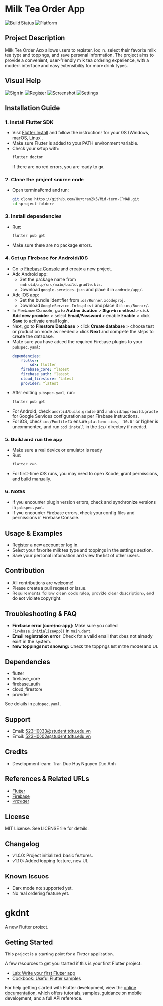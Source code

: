 # Milk Tea Order App

![Build Status](https://img.shields.io/badge/build-passing-brightgreen)
![Platform](https://img.shields.io/badge/platform-Flutter-blue)

## Project Description
Milk Tea Order App allows users to register, log in, select their favorite milk tea type and toppings, and save personal information. The project aims to provide a convenient, user-friendly milk tea ordering experience, with a modern interface and easy extensibility for more drink types.

## Visual Help
![Sign in](screenshots/signin_screen.png)
![Register](screenshots/register_screen.png)
![Screenshot](screenshots/main_screen.png)
![Settings](screenshots/settings_screen.png)

## Installation Guide

### 1. Install Flutter SDK
- Visit [Flutter Install](https://docs.flutter.dev/get-started/install) and follow the instructions for your OS (Windows, macOS, Linux).
- Make sure Flutter is added to your PATH environment variable.
- Check your setup with:
	```bash
	flutter doctor
	```
	If there are no red errors, you are ready to go.

### 2. Clone the project source code
- Open terminal/cmd and run:
	```bash
	git clone https://github.com/Huytran2k5/Mid-term-CPMAD.git
	cd <project-folder>
	```

### 3. Install dependencies
- Run:
	```bash
	flutter pub get
	```
- Make sure there are no package errors.

### 4. Set up Firebase for Android/iOS
- Go to [Firebase Console](https://console.firebase.google.com/) and create a new project.
- Add Android app:
	- Get the package name from `android/app/src/main/build.gradle.kts`.
	- Download `google-services.json` and place it in `android/app/`.
- Add iOS app:
	- Get the bundle identifier from `ios/Runner.xcodeproj`.
	- Download `GoogleService-Info.plist` and place it in `ios/Runner/`.
- In Firebase Console, go to **Authentication** > **Sign-in method** > click **Add new provider** > select **Email/Password** > enable **Enable** > click **Save** to activate email login.
- Next, go to **Firestore Database** > click **Create database** > choose test or production mode as needed > click **Next** and complete the steps to create the database.
- Make sure you have added the required Firebase plugins to your `pubspec.yaml`:
	```yaml
	dependencies:
		flutter:
			sdk: flutter
		firebase_core: ^latest
		firebase_auth: ^latest
		cloud_firestore: ^latest
		provider: ^latest
	```
- After editing `pubspec.yaml`, run:
	```bash
	flutter pub get
	```
- For Android, check `android/build.gradle` and `android/app/build.gradle` for Google Services configuration as per Firebase instructions.
- For iOS, check `ios/Podfile` to ensure `platform :ios, '10.0'` or higher is uncommented, and run `pod install` in the `ios/` directory if needed.

### 5. Build and run the app
- Make sure a real device or emulator is ready.
- Run:
	```bash
	flutter run
	```
- For first-time iOS runs, you may need to open Xcode, grant permissions, and build manually.

### 6. Notes
- If you encounter plugin version errors, check and synchronize versions in `pubspec.yaml`.
- If you encounter Firebase errors, check your config files and permissions in Firebase Console.

## Usage & Examples
- Register a new account or log in.
- Select your favorite milk tea type and toppings in the settings section.
- Save your personal information and view the list of other users.

## Contribution
- All contributions are welcome!
- Please create a pull request or issue.
- Requirements: follow clean code rules, provide clear descriptions, and do not violate copyright.

## Troubleshooting & FAQ
- **Firebase error [core/no-app]:** Make sure you called `Firebase.initializeApp()` in `main.dart`.
- **Email registration error:** Check for a valid email that does not already exist in the system.
- **New toppings not showing:** Check the toppings list in the model and UI.

## Dependencies
- flutter
- firebase_core
- firebase_auth
- cloud_firestore
- provider

See details in `pubspec.yaml`.

## Support
- Email: 523H0033@student.tdtu.edu.vn
- Email: 523H0002@student.tdtu.edu.vn

## Credits
- Development team:
		Tran Duc Huy
		Nguyen Duc Anh

## References & Related URLs
- [Flutter](https://flutter.dev)
- [Firebase](https://firebase.google.com)
- [Provider](https://pub.dev/packages/provider)

## License
MIT License. See LICENSE file for details.

## Changelog
- v1.0.0: Project initialized, basic features.
- v1.1.0: Added topping feature, new UI.

## Known Issues
- Dark mode not supported yet.
- No real ordering feature yet.

# gkdnt

A new Flutter project.

## Getting Started

This project is a starting point for a Flutter application.

A few resources to get you started if this is your first Flutter project:

- [Lab: Write your first Flutter app](https://docs.flutter.dev/get-started/codelab)
- [Cookbook: Useful Flutter samples](https://docs.flutter.dev/cookbook)

For help getting started with Flutter development, view the
[online documentation](https://docs.flutter.dev/), which offers tutorials,
samples, guidance on mobile development, and a full API reference.